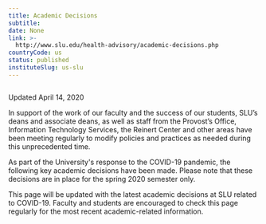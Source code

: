 ```yaml
---
title: Academic Decisions
subtitle: 
date: None
link: >-
  http://www.slu.edu/health-advisory/academic-decisions.php
countryCode: us
status: published
instituteSlug: us-slu
---
```

![]()

Updated April 14, 2020

In support of the work of our faculty and the success of our students, SLU’s deans and associate deans, as well as staff from the Provost’s Office, Information Technology Services, the Reinert Center and other areas have been meeting regularly to modify policies and practices as needed during this unprecedented time.

As part of the University's response to the COVID-19 pandemic, the following key academic decisions have been made. Please note that these decisions are in place for the spring 2020 semester only.

This page will be updated with the latest academic decisions at SLU related to COVID-19. Faculty and students are encouraged to check this page regularly for the most recent academic-related information.